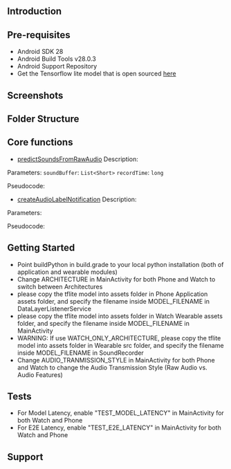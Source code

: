 
Introduction
------------

Pre-requisites
--------------

- Android SDK 28
- Android Build Tools v28.0.3
- Android Support Repository
- Get the Tensorflow lite model that is open sourced [here]()


Screenshots
-------------

Folder Structure
-------------


Core functions
-------------
- [predictSoundsFromRawAudio]()
Description:

Parameters:
`soundBuffer`: `List<Short>`
`recordTime`: `long`

Pseudocode:

- [createAudioLabelNotification]()
Description:

Parameters:


Pseudocode:

Getting Started
---------------

- Point buildPython in build.grade to your local python installation (both of application and wearable modules)
- Change ARCHITECTURE in MainActivity for both Phone and Watch to switch between Architectures
- please copy the tflite model into assets folder in Phone Application assets folder, and specify the filename inside MODEL_FILENAME in DataLayerListenerService
- please copy the tflite model into assets folder in Watch Wearable assets folder, and specify the filename inside MODEL_FILENAME in MainActivity
- WARNING: If use WATCH_ONLY_ARCHITECTURE, please copy the tflite model into assets folder in Wearable src folder, and specify the filename inside MODEL_FILENAME in SoundRecorder
- Change AUDIO_TRANMISSION_STYLE in MainActivity for both Phone and Watch to change the Audio Transmission Style (Raw Audio vs. Audio Features)


Tests
-------

- For Model Latency, enable "TEST_MODEL_LATENCY" in MainActivity for both Watch and Phone 
- For E2E Latency, enable "TEST_E2E_LATENCY" in MainActivity for both Watch and Phone

Support
-------

